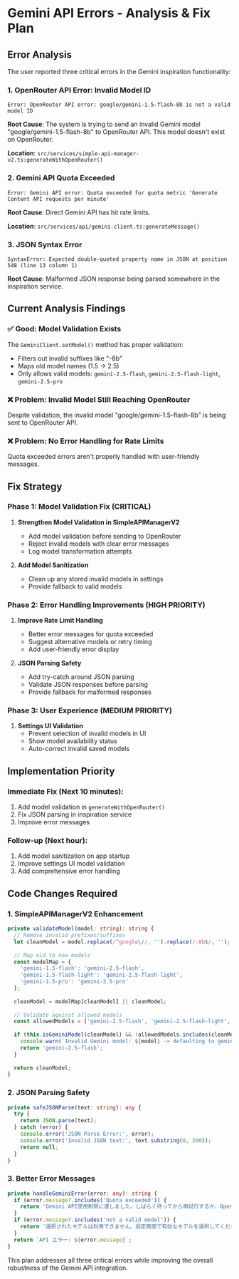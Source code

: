 # Gemini API Errors - Analysis & Fix Plan

## Error Analysis

The user reported three critical errors in the Gemini inspiration functionality:

### 1. OpenRouter API Error: Invalid Model ID
```
Error: OpenRouter API error: google/gemini-1.5-flash-8b is not a valid model ID
```

**Root Cause**: The system is trying to send an invalid Gemini model "google/gemini-1.5-flash-8b" to OpenRouter API. This model doesn't exist on OpenRouter.

**Location**: `src/services/simple-api-manager-v2.ts:generateWithOpenRouter()`

### 2. Gemini API Quota Exceeded
```
Error: Gemini API error: Quota exceeded for quota metric 'Generate Content API requests per minute'
```

**Root Cause**: Direct Gemini API has hit rate limits.

**Location**: `src/services/api/gemini-client.ts:generateMessage()`

### 3. JSON Syntax Error
```
SyntaxError: Expected double-quoted property name in JSON at position 548 (line 13 column 1)
```

**Root Cause**: Malformed JSON response being parsed somewhere in the inspiration service.

## Current Analysis Findings

### ✅ Good: Model Validation Exists
The `GeminiClient.setModel()` method has proper validation:
- Filters out invalid suffixes like "-8b"
- Maps old model names (1.5 -> 2.5)
- Only allows valid models: `gemini-2.5-flash`, `gemini-2.5-flash-light`, `gemini-2.5-pro`

### ❌ Problem: Invalid Model Still Reaching OpenRouter
Despite validation, the invalid model "google/gemini-1.5-flash-8b" is being sent to OpenRouter API.

### ❌ Problem: No Error Handling for Rate Limits
Quota exceeded errors aren't properly handled with user-friendly messages.

## Fix Strategy

### Phase 1: Model Validation Fix (CRITICAL)

1. **Strengthen Model Validation in SimpleAPIManagerV2**
   - Add model validation before sending to OpenRouter
   - Reject invalid models with clear error messages
   - Log model transformation attempts

2. **Add Model Sanitization**
   - Clean up any stored invalid models in settings
   - Provide fallback to valid models

### Phase 2: Error Handling Improvements (HIGH PRIORITY)

1. **Improve Rate Limit Handling**
   - Better error messages for quota exceeded
   - Suggest alternative models or retry timing
   - Add user-friendly error display

2. **JSON Parsing Safety**
   - Add try-catch around JSON parsing
   - Validate JSON responses before parsing
   - Provide fallback for malformed responses

### Phase 3: User Experience (MEDIUM PRIORITY)

1. **Settings UI Validation**
   - Prevent selection of invalid models in UI
   - Show model availability status
   - Auto-correct invalid saved models

## Implementation Priority

### Immediate Fix (Next 10 minutes):
1. Add model validation in `generateWithOpenRouter()`
2. Fix JSON parsing in inspiration service
3. Improve error messages

### Follow-up (Next hour):
1. Add model sanitization on app startup
2. Improve settings UI model validation
3. Add comprehensive error handling

## Code Changes Required

### 1. SimpleAPIManagerV2 Enhancement
```typescript
private validateModel(model: string): string {
  // Remove invalid prefixes/suffixes
  let cleanModel = model.replace(/^google\//, '').replace(/-8b$/, '');
  
  // Map old to new models
  const modelMap = {
    'gemini-1.5-flash': 'gemini-2.5-flash',
    'gemini-1.5-flash-light': 'gemini-2.5-flash-light',
    'gemini-1.5-pro': 'gemini-2.5-pro'
  };
  
  cleanModel = modelMap[cleanModel] || cleanModel;
  
  // Validate against allowed models
  const allowedModels = ['gemini-2.5-flash', 'gemini-2.5-flash-light', 'gemini-2.5-pro'];
  
  if (this.isGeminiModel(cleanModel) && !allowedModels.includes(cleanModel)) {
    console.warn(`Invalid Gemini model: ${model} -> defaulting to gemini-2.5-flash`);
    return 'gemini-2.5-flash';
  }
  
  return cleanModel;
}
```

### 2. JSON Parsing Safety
```typescript
private safeJSONParse(text: string): any {
  try {
    return JSON.parse(text);
  } catch (error) {
    console.error('JSON Parse Error:', error);
    console.error('Invalid JSON text:', text.substring(0, 200));
    return null;
  }
}
```

### 3. Better Error Messages
```typescript
private handleGeminiError(error: any): string {
  if (error.message?.includes('Quota exceeded')) {
    return 'Gemini API使用制限に達しました。しばらく待ってから再試行するか、OpenRouter経由でご利用ください。';
  }
  if (error.message?.includes('not a valid model')) {
    return '選択されたモデルは利用できません。設定画面で有効なモデルを選択してください。';
  }
  return `API エラー: ${error.message}`;
}
```

This plan addresses all three critical errors while improving the overall robustness of the Gemini API integration.